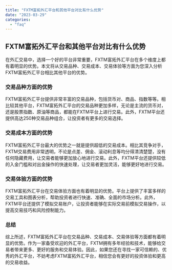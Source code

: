 ```yaml
---
title: "FXTM富拓外汇平台和其他平台对比有什么优势"
date: "2023-03-29"
categories: 
  - "faq"
---
```


## FXTM富拓外汇平台和其他平台对比有什么优势

在外汇交易中，选择一个好的平台非常重要，FXTM富拓外汇平台在多个维度上都有着明显的优势。本文将从交易品种、交易成本、交易体验等方面为您深入分析FXTM富拓外汇平台相比其他平台的优势。

### 交易品种方面的优势

FXTM富拓外汇平台提供非常丰富的交易品种，包括货币对、商品、指数等等。相比较其他平台，FXTM富拓外汇平台的交易品种更加多样，无论是主流的货币对，还是股票指数、原油等商品，都能在FXTM平台上进行交易。此外，FXTM平台还提供高达250种交易品种组合，让投资者有更多的交易选择。

### 交易成本方面的优势

FXTM富拓外汇平台最大的优势之一就是提供超低的交易成本。相比其竞争对手，FXTM交易费用非常透明，不论是点差、佣金、滚动利息等均分得清清楚楚，没有任何隐藏费用，让交易者能够更加放心地进行交易。此外，FXTM平台还提供较低的入金门槛和对出金操作的快速处理，让交易者更加灵活，能够更好地进行交易。

### 交易体验方面的优势

FXTM富拓外汇平台在交易体验方面也有着明显的优势。平台上提供了丰富多样的交易工具和图表分析，帮助投资者进行快速、准确、全面的市场分析。此外，FXTM平台还提供了模拟交易账户，让投资者能够在实际交易前模拟交易操作，以提高交易技巧和风险控制能力。

### 总结

综上所述，FXTM富拓外汇平台在交易品种、交易成本、交易体验等方面都有着明显的优势。作为一家备受欢迎的外汇平台，FXTM拥有多年经验和技术，能够给交易者带来更多、更好的服务和交易体验。因此，如果您还在寻找一家可信赖的、优秀的外汇平台，不妨考虑FXTM富拓外汇平台，相信您会有更好的投资体验和更高的交易收益。
